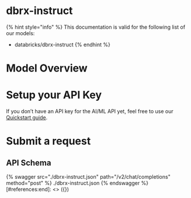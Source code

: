 [#references:start]: <> ({ "template": "openapi" })
# dbrx-instruct

{% hint style="info" %}
This documentation is valid for the following list of our models:
* databricks/dbrx-instruct
{% endhint %}

# Model Overview


# Setup your API Key
If you don’t have an API key for the AI/ML API yet, feel free to use our [Quickstart guide](https://docs.aimlapi.com/quickstart/setting-up).

# Submit a request
## API Schema
{% swagger src="./dbrx-instruct.json" path="/v2/chat/completions" method="post" %}
./dbrx-instruct.json
{% endswagger %}
[#references:end]: <> ({})